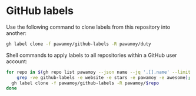 # GitHub labels

Use the following command to clone labels from this repository into another:

```bash
gh label clone -f pawamoy/github-labels -R pawamoy/duty
```

Shell commands to apply labels to all repositories within a GitHub user account:

```bash
for repo in $(gh repo list pawamoy --json name --jq '.[].name' --limit 100 --source --no-archived --visibility public | \
    grep -ve github-labels -e website -e stars -e pawamoy -e awesome); do
  gh label clone -f pawamoy/github-labels -R pawamoy/$repo
done
```
